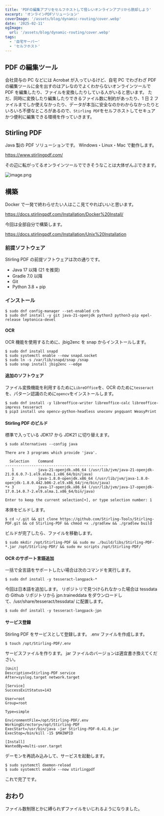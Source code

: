 ```yaml
---
title: 'PDFの編集アプリをセルフホストして怪レいオンラインアプリから脱却しよう'
excerpt: 'オンラインPDFソリューション'
coverImage: '/assets/blog/dynamic-routing/cover.webp'
date: '2025-02-11'
ogImage:
  url: '/assets/blog/dynamic-routing/cover.webp'
tags:
  - '自宅サーバー'
  - 'セルフホスト'
---
```


## PDF の編集ツール

会社貸与の PC などには Acrobat が入っているけど、自宅 PC でわざわざ PDF の編集ツールに金を出すのはアレなのでよくわからないオンラインツールで PDF を編集したり、ファイルを変換したりしている人がいると思います。
ただ、同時に変換したり編集したりできるファイル数に制約があったり、1 日 2 ファイルまでしか使えなかったり、データが本当に安全なのかわからなかったりといろいろ不便なところがあるので、`Stirling PDF`をセルフホストしてセキュアかつ便利に編集できる環境を作っていきます。

## Stirling PDF

Java 製の PDF ソリューションです。
Windows・Linux・Mac で動作します。

https://www.stirlingpdf.com/

その辺に転がってるオンラインツールでできそうなことは大体ぜんぶできます。

![image.png](/assets/blog/0013/001.webp)

## 構築

Docker で一発で終わらせたい人はここ見てやればいいと思います。

https://docs.stirlingpdf.com/Installation/Docker%20Install/

今回は全部自分で構築します。

https://docs.stirlingpdf.com/Installation/Unix%20Installation

### 前提ソフトウェア

Stirling PDF の前提ソフトウェアは次の通りです。

- Java 17 以降 (21 を推奨)
- Gradle 7.0 以降
- Git
- Python 3.8 + pip

### インストール

```text:console
$ sudo dnf config-manager --set-enabled crb
$ sudo dnf install -y git java-21-openjdk python3 python3-pip epel-release leptonica-devel
```

#### OCR

OCR 機能を使用するために、jbig2enc を snap からインストールします。

```text:console
$ sudo dnf install snapd
$ sudo systemctl enable --now snapd.socket
$ sudo ln -s /var/lib/snapd/snap /snap
$ sudo snap install jbig2enc --edge
```

#### 追加のソフトウェア

ファイル変換機能を利用するために`LibreOffice`を、OCR のために`tesseract`を、パターン認識のために`opencv`をインストールします。

```text:console
$ sudo dnf install -y libreoffice-writer libreoffice-calc libreoffice-impress tesseract
$ pip3 install uno opencv-python-headless unoconv pngquant WeasyPrint
```

#### Stirling PDF のビルド

標準で入っている JDK17 から JDK21 に切り替えます。

```text:console
$ sudo alternatives --config java

There are 3 programs which provide 'java'.

  Selection    Command
-----------------------------------------------
   1           java-21-openjdk.x86_64 (/usr/lib/jvm/java-21-openjdk-21.0.6.0.7-1.el9.alma.1.x86_64/bin/java)
   2           java-1.8.0-openjdk.x86_64 (/usr/lib/jvm/java-1.8.0-openjdk-1.8.0.442.b06-2.el9.x86_64/jre/bin/java)
*+ 3           java-17-openjdk.x86_64 (/usr/lib/jvm/java-17-openjdk-17.0.14.0.7-2.el9.alma.1.x86_64/bin/java)

Enter to keep the current selection[+], or type selection number: 1

```

本体をビルドします。

```text:console
$ cd ~/.git && git clone https://github.com/Stirling-Tools/Stirling-PDF.git && cd Stirling-PDF && chmod +x ./gradlew && ./gradlew build
```

ビルドが完了したら、ファイルを移動します。

```text:console
$ sudo mkdir /opt/Stirling-PDF && sudo mv ./build/libs/Stirling-PDF-*.jar /opt/Stirling-PDF/ && sudo mv scripts /opt/Stirling-PDF/
```

#### OCR のサポート言語追加

一括で全言語をサポートしたい場合は次のコマンドを実行します。

```text:console
$ sudo dnf install -y tesseract-langpack-*
```

今回は日本語を追加します。
リポジトリで見つけられなかった場合は tessdata の Github リポジトリから jpn.traineddata をダウンロードして、/usr/share/tesseract/tessdata/ に配置します。

```text:console
$ sudo dnf install -y tesseract-langpack-jpn
```

#### サービス登録

Stirling PDF をサービスとして登録します。
.env ファイルを作成します。

```text:console
$ touch /opt/Stirling-PDF/.env
```

サービスファイルを作ります。
jar ファイルのバージョンは適宜書き換えてください。

```text:/etc/systemd/system/stirlingpdf.service
[Unit]
Description=Stirling-PDF service
After=syslog.target network.target

[Service]
SuccessExitStatus=143

User=root
Group=root

Type=simple

EnvironmentFile=/opt/Stirling-PDF/.env
WorkingDirectory=/opt/Stirling-PDF
ExecStart=/usr/bin/java -jar Stirling-PDF-0.41.0.jar
ExecStop=/bin/kill -15 $MAINPID

[Install]
WantedBy=multi-user.target
```

デーモンを再読み込みして、サービスを起動します。

```text:console
$ sudo systemctl daemon-reload
$ sudo systemctl enable --now stirlingpdf
```

これで完了です。

## おわり

ファイル数制限とかに縛られずファイルをいじれるようになりました。
